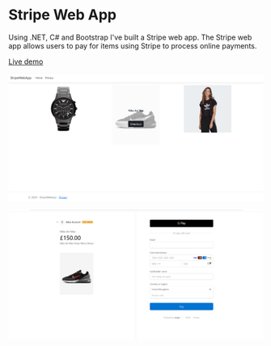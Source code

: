 # Stripe Web App
Using .NET, C# and Bootstrap I've built a Stripe web app. The Stripe web app allows users to pay for items using Stripe to process online payments.

[Live demo](https://stripeapp-c0gvfvc3hya7fwfe.uksouth-01.azurewebsites.net)

![This is an image](https://github.com/Gonzalo6282/Stripe-Web-App/blob/main/1.png)

![This is an image](https://github.com/Gonzalo6282/Stripe-Web-App/blob/main/2.png)


